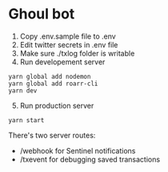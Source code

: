 # Ghoul bot

1. Copy .env.sample file to .env
2. Edit twitter secrets in .env file
3. Make sure ./txlog folder is writable
4. Run developement server
```
yarn global add nodemon
yarn global add roarr-cli
yarn dev
```
5. Run production server
```
yarn start
```

There's two server routes:
- /webhook for Sentinel notifications
- /txevent for debugging saved transactions
